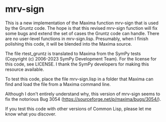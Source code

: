 # mrv-sign

 This is a new implementation of the Maxima function mrv-sign that is used by the Gruntz code. The hope is that this revised mrv-sign function will fix some bugs and extend the set of cases the Gruntz code can handle. There are no user-level functions in mrv-sign.lisp. Presumably, when I finish polishing this code, it will be
 blended into the Maxima source.

The file rtest_gruntz is translated to Maxima from the SymPy tests (Copyright (c) 2006-2023 SymPy Development Team). For the license for this code, see LICENSE. I thank the SymPy developers for making this resource available.

To test this code, place the file mrv-sign.lisp in a folder that Maxima can find and
load the file from a Maxima command line. 

Although I don't entirely understand why, this version of mrv-sign seems to fix the notorious Bug 3054 (https://sourceforge.net/p/maxima/bugs/3054/).
 
If you test this code with other versions of Common Lisp, please let me know what you discover.


